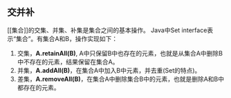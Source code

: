 ## 交并补
[[集合]]的交集、并集、补集是集合之间的基本操作。
Java中Set interface表示“集合”。有集合A和B，操作实现如下：
1. 交集，**A.retainAll(B)**, A中只保留B中也存在的元素，也就是从集合A中删除B中不存在的元素，结果保留在集合A。
2. 并集，**A.addAll(B)**，在集合A中加入B中元素，并去重(Set的特点)。
3. 差集，**A.removeAll(B)**，在集合A中删除集合B中的元素，也就是删除A和B中都存在的元素。